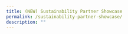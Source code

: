 ```yaml
---
title: (NEW) Sustainability Partner Showcase
permalink: /sustainability-partner-showcase/
description: ""
---
```

<!--
![](/images/Events/sustainability%20partnership%20showcase.jpg)

**Visit Castlery’s Orchard Flagship and explore the partnership space that will showcase sustainable local brands and champions. Come learn more about living a more sustainable lifestyle together.**

**Date:** 1 - 31 July<br>
**Venue:** Castlery Flagship, Liat Towers, 541 Orchard Rd<br>
**Organiser:** Castlery

Castlery will bring together local brands and artists passionate about Sustainability to showcase their products and services at the partnership space in the Orchard Flagship. 

Come in-person to experience how we can adopt a more sustainable lifestyle and support our local Sustainability champions. 



<a href="https://www.instagram.com/castlerysg/?hl=en" target="_blank" class="btn-link">
	<img src="/images/gogreensg_website-32.png">
</a>

<style>
	.btn-link {
		display: inline-block;
	}
	a.btn-link[target="_blank"]:after {
	display: none;
}
	.btn-link > img {
		width: 100%;
	}
</style>

-->